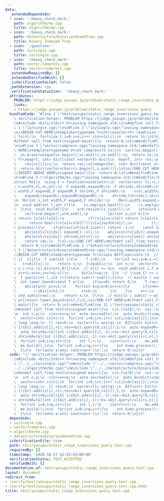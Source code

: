 ```yaml
---
data:
  _extendedDependsOn:
  - icon: ':heavy_check_mark:'
    path: algorithm/mo.cpp
    title: algorithm/mo.cpp
  - icon: ':heavy_check_mark:'
    path: datastructure/binaryindexedtree.cpp
    title: Binary Indexed Tree
  - icon: ':question:'
    path: io/single.cpp
    title: io/single.cpp
  - icon: ':heavy_check_mark:'
    path: vector/compress.cpp
    title: vector/compress.cpp
  _extendedRequiredBy: []
  _extendedVerifiedWith: []
  _isVerificationFailed: false
  _pathExtension: cpp
  _verificationStatusIcon: ':heavy_check_mark:'
  attributes:
    PROBLEM: https://judge.yosupo.jp/problem/static_range_inversions_query
    links:
    - https://judge.yosupo.jp/problem/static_range_inversions_query
  bundledCode: "#line 1 \"test/yosupo/static_range_inversions_query.test.cpp\"\n//\
    \ verification-helper: PROBLEM https://judge.yosupo.jp/problem/static_range_inversions_query\n\
    \n#include <bits/stdc++.h>\nusing namespace std;\n\n#define call_from_test\n#line\
    \ 1 \"io/single.cpp\"\n\n#line 3 \"io/single.cpp\"\nusing namespace std;\n#endif\n\
    \n//BEGIN CUT HERE\ntemplate<typename T=int>\nvector<T> read(size_t n){\n  vector<T>\
    \ ts(n);\n  for(size_t i=0;i<n;i++) cin>>ts[i];\n  return ts;\n}\n//END CUT HERE\n\
    #ifndef call_from_test\nsigned main(){\n  return 0;\n}\n#endif\n#line 1 \"vector/compress.cpp\"\
    \n\n#line 3 \"vector/compress.cpp\"\nusing namespace std;\n#endif\n\n//BEGIN CUT\
    \ HERE\ntemplate<typename V>\nV compress(V vs){\n  sort(vs.begin(),vs.end());\n\
    \  vs.erase(unique(vs.begin(),vs.end()),vs.end());\n  return vs;\n}\ntemplate<typename\
    \ T>\nmap<T, int> dict(const vector<T> &vs){\n  map<T, int> res;\n  for(int i=0;i<(int)vs.size();i++)\n\
    \    res[vs[i]]=i;\n  return res;\n}\nmap<char, int> dict(const string &s){\n\
    \  return dict(vector<char>(s.begin(),s.end()));\n}\n//END CUT HERE\n#ifndef call_from_test\n\
    //INSERT ABOVE HERE\nsigned main(){\n  return 0;\n}\n#endif\n#line 1 \"algorithm/mo.cpp\"\
    \n\n#line 3 \"algorithm/mo.cpp\"\nusing namespace std;\n#endif\n//BEGIN CUT HERE\n\
    struct Mo{\n  using F = function<void(int)>;\n  vector<int> ls,rs,ord;\n  int\
    \ n,width,nl,nr,ptr;\n  F expandL,expandR;\n  F shrinkL,shrinkR;\n\n  Mo(int n,int\
    \ width,F expandL,F expandR,F shrinkL,F shrinkR):\n    n(n),width(width),nl(0),nr(0),ptr(0),\n\
    \    expandL(expandL),expandR(expandR),\n    shrinkL(shrinkL),shrinkR(shrinkR){}\n\
    \n  Mo(int n,int width,F expand,F shrink):\n    Mo(n,width,expand,expand,shrink,shrink){}\n\
    \n  void add(int l,int r){\n    ls.emplace_back(l);\n    rs.emplace_back(r);\n\
    \  }\n\n  void build(){\n    ord.resize(ls.size());\n    iota(ord.begin(),ord.end(),0);\n\
    \    sort(ord.begin(),ord.end(),\n         [&](int a,int b){\n           if(ls[a]/width!=ls[b]/width)\
    \ return ls[a]<ls[b];\n           if(rs[a]==rs[b]) return ls[a]<ls[b];\n     \
    \      return bool((rs[a]<rs[b])^((ls[a]/width)&1));\n         });\n  }\n\n  int\
    \ process(){\n    if(ptr==(int)ord.size()) return -1;\n    const int idx=ord[ptr++];\n\
    \    while(nl>ls[idx]) expandL(--nl);\n    while(nr<rs[idx]) expandR(nr++);\n\
    \    while(nl<ls[idx]) shrinkL(nl++);\n    while(nr>rs[idx]) shrinkR(--nr);\n\
    \    return idx;\n  }\n};\n//END CUT HERE\n#ifndef call_from_test\nsigned main(){\n\
    \  return 0;\n}\n#endif\n#line 1 \"datastructure/binaryindexedtree.cpp\"\n\n#line\
    \ 3 \"datastructure/binaryindexedtree.cpp\"\nusing namespace std;\n#endif\n\n\
    //BEGIN CUT HERE\ntemplate<typename T>\nclass BIT{\nprivate:\n  // \\sum_{j <\
    \ i}  v[j]\n  T sum(int i){\n    T s(0);\n    for(int x=i;x>0;x-=(x&-x))\n   \
    \   s+=bit[x];\n    return s;\n  }\npublic:\n  int n;\n  vector<T> bit;\n  BIT(int\
    \ n_):n(n_+1),bit(n+1,0){}\n\n  // v[i] += a\n  void add(int i,T a){\n    for(int\
    \ x=++i;x<=n;x+=(x&-x))\n      bit[x]+=a;\n  }\n  // \\sum_{l <= i < r} v[i]\n\
    \  T query(int l,int r){return sum(r)-sum(l);}\n\n  // min({x | sum(x) >= w})\n\
    \  int lower_bound(const T w){\n    if(w<=0) return 0;\n    T r=w;\n    int x=0,p=1;\n\
    \    while(p<n) p<<=1;\n    for(int k=p;k>0;k>>=1){\n      if(x+k<=n and bit[x+k]<r){\n\
    \        r-=bit[x+k];\n        x+=k;\n      }\n    }\n    x++;\n    assert(sum(x-1)<w\
    \ and sum(x)>=w);\n    return x;\n  }\n\n  // min({x | sum(x) > w})\n  int upper_bound(T\
    \ w){return lower_bound(w+1);}\n};\n//END CUT HERE\n#ifndef call_from_test\nsigned\
    \ main(){\n  return 0;\n}\n#endif\n#line 11 \"test/yosupo/static_range_inversions_query.test.cpp\"\
    \n#undef call_from_test\n\nsigned main(){\n  cin.tie(0);\n  ios::sync_with_stdio(0);\n\
    \n  int n,q;\n  cin>>n>>q;\n  auto as=read(n);\n  auto dc=dict(compress(as));\n\
    \  vector<int> cs(n);\n  for(int i=0;i<n;i++) cs[i]=dc[as[i]];\n\n  using ll =\
    \ long long;\n  ll res=0;\n  vector<ll> ans(q);\n  BIT<int> bit(n);\n  auto expandL=[&](int\
    \ i){bit.add(cs[i],+1);res+=bit.query(0,cs[i]);};\n  auto expandR=[&](int i){bit.add(cs[i],+1);res+=bit.query(cs[i]+1,n);};\n\
    \  auto shrinkL=[&](int i){bit.add(cs[i],-1);res-=bit.query(0,cs[i]);};\n  auto\
    \ shrinkR=[&](int i){bit.add(cs[i],-1);res-=bit.query(cs[i]+1,n);};\n\n  Mo mo(n,400,expandL,expandR,shrinkL,shrinkR);\n\
    \  for(int i=0;i<q;i++){\n    int l,r;\n    cin>>l>>r;\n    mo.add(l,r);\n  }\n\
    \  mo.build();\n\n  for(int i=0;i<q;i++){\n    int k=mo.process();\n    ans[k]=res;\n\
    \  }\n\n  for(auto a:ans) cout<<a<<'\\n';\n  return 0;\n}\n"
  code: "// verification-helper: PROBLEM https://judge.yosupo.jp/problem/static_range_inversions_query\n\
    \n#include <bits/stdc++.h>\nusing namespace std;\n\n#define call_from_test\n#include\
    \ \"../../io/single.cpp\"\n#include \"../../vector/compress.cpp\"\n#include \"\
    ../../algorithm/mo.cpp\"\n#include \"../../datastructure/binaryindexedtree.cpp\"\
    \n#undef call_from_test\n\nsigned main(){\n  cin.tie(0);\n  ios::sync_with_stdio(0);\n\
    \n  int n,q;\n  cin>>n>>q;\n  auto as=read(n);\n  auto dc=dict(compress(as));\n\
    \  vector<int> cs(n);\n  for(int i=0;i<n;i++) cs[i]=dc[as[i]];\n\n  using ll =\
    \ long long;\n  ll res=0;\n  vector<ll> ans(q);\n  BIT<int> bit(n);\n  auto expandL=[&](int\
    \ i){bit.add(cs[i],+1);res+=bit.query(0,cs[i]);};\n  auto expandR=[&](int i){bit.add(cs[i],+1);res+=bit.query(cs[i]+1,n);};\n\
    \  auto shrinkL=[&](int i){bit.add(cs[i],-1);res-=bit.query(0,cs[i]);};\n  auto\
    \ shrinkR=[&](int i){bit.add(cs[i],-1);res-=bit.query(cs[i]+1,n);};\n\n  Mo mo(n,400,expandL,expandR,shrinkL,shrinkR);\n\
    \  for(int i=0;i<q;i++){\n    int l,r;\n    cin>>l>>r;\n    mo.add(l,r);\n  }\n\
    \  mo.build();\n\n  for(int i=0;i<q;i++){\n    int k=mo.process();\n    ans[k]=res;\n\
    \  }\n\n  for(auto a:ans) cout<<a<<'\\n';\n  return 0;\n}\n"
  dependsOn:
  - io/single.cpp
  - vector/compress.cpp
  - algorithm/mo.cpp
  - datastructure/binaryindexedtree.cpp
  isVerificationFile: true
  path: test/yosupo/static_range_inversions_query.test.cpp
  requiredBy: []
  timestamp: '2020-10-27 12:55:52+09:00'
  verificationStatus: TEST_ACCEPTED
  verifiedWith: []
documentation_of: test/yosupo/static_range_inversions_query.test.cpp
layout: document
redirect_from:
- /verify/test/yosupo/static_range_inversions_query.test.cpp
- /verify/test/yosupo/static_range_inversions_query.test.cpp.html
title: test/yosupo/static_range_inversions_query.test.cpp
---
```

